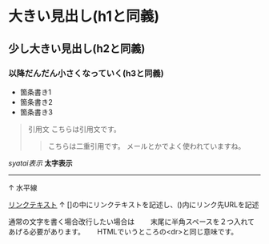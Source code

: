 # 大きい見出し(h1と同義)
## 少し大きい見出し(h2と同義)
### 以降だんだん小さくなっていく(h3と同義)

- 箇条書き1
- 箇条書き2
- 箇条書き3

> 引用文
> こちらは引用文です。
> > こちらは二重引用です。
> > メールとかでよく使われていますね。

*syatai表示*
**太字表示**

---

↑
水平線

[リンクテキスト](https://morijyobi.ac.jp)
↑
[]の中にリンクテキストを記述し、()内にリンク先URLを記述

通常の文字を書く場合改行したい場合は　　
末尾に半角スペースを２つ入れてあげる必要があります。　　
HTMLでいうところの\<dr>と同じ意味です。
